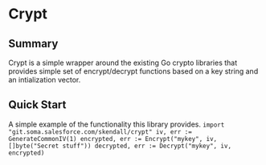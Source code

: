 # Crypt

## Summary
Crypt is a simple wrapper around the existing Go crypto libraries that
provides simple set of encrypt/decrypt functions based on a key string 
and an intialization vector.

## Quick Start
A simple example of the functionality this library provides.
``import "git.soma.salesforce.com/skendall/crypt"
iv, err := GenerateCommonIV(1)
encrypted, err := Encrypt("mykey", iv, []byte("Secret stuff"))
decrypted, err := Decrypt("mykey", iv, encrypted)``